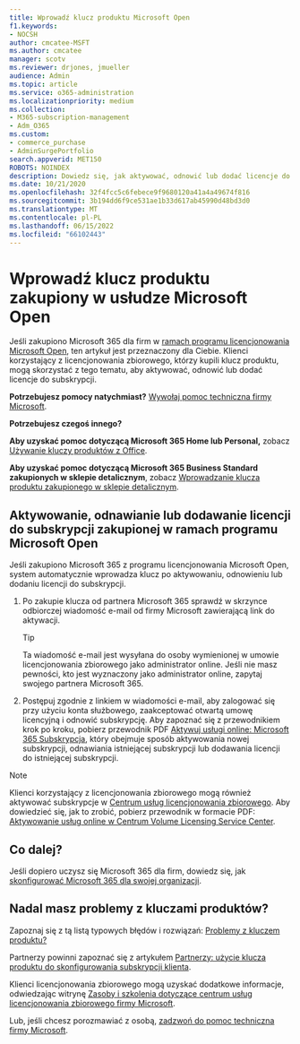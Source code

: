```yaml
---
title: Wprowadź klucz produktu Microsoft Open
f1.keywords:
- NOCSH
author: cmcatee-MSFT
ms.author: cmcatee
manager: scotv
ms.reviewer: drjones, jmueller
audience: Admin
ms.topic: article
ms.service: o365-administration
ms.localizationpriority: medium
ms.collection:
- M365-subscription-management
- Adm_O365
ms.custom:
- commerce_purchase
- AdminSurgePortfolio
search.appverid: MET150
ROBOTS: NOINDEX
description: Dowiedz się, jak aktywować, odnowić lub dodać licencje do subskrypcji Microsoft 365 dla firm.
ms.date: 10/21/2020
ms.openlocfilehash: 32f4fcc5c6febece9f9680120a41a4a49674f816
ms.sourcegitcommit: 3b194dd6f9ce531ae1b33d617ab45990d48bd3d0
ms.translationtype: MT
ms.contentlocale: pl-PL
ms.lasthandoff: 06/15/2022
ms.locfileid: "66102443"
---
```

# <a name="enter-your-product-key-purchased-from-microsoft-open"></a>Wprowadź klucz produktu zakupiony w usłudze Microsoft Open

Jeśli zakupiono Microsoft 365 dla firm w [ramach programu licencjonowania Microsoft Open](https://go.microsoft.com/fwlink/p/?LinkID=613298), ten artykuł jest przeznaczony dla Ciebie. Klienci korzystający z licencjonowania zbiorowego, którzy kupili klucz produktu, mogą skorzystać z tego tematu, aby aktywować, odnowić lub dodać licencje do subskrypcji.
  
 **Potrzebujesz pomocy natychmiast?** [Wywołaj pomoc techniczna firmy Microsoft](../admin/get-help-support.md).
  
 **Potrzebujesz czegoś innego?**

 **Aby uzyskać pomoc dotyczącą Microsoft 365 Home lub Personal,** zobacz [Używanie kluczy produktów z Office](https://support.microsoft.com/office/12a5763a-d45c-4685-8c95-a44500213759).
  
 **Aby uzyskać pomoc dotyczącą Microsoft 365 Business Standard zakupionych w sklepie detalicznym**, zobacz [Wprowadzanie klucza produktu zakupionego w sklepie detalicznym](enter-your-product-key.md).
  
## <a name="activate-renew-or-add-licenses-to-a-subscription-purchased-from-microsoft-open"></a>Aktywowanie, odnawianie lub dodawanie licencji do subskrypcji zakupionej w ramach programu Microsoft Open

Jeśli zakupiono Microsoft 365 z programu licencjonowania Microsoft Open, system automatycznie wprowadza klucz po aktywowaniu, odnowieniu lub dodaniu licencji do subskrypcji.
  
1. Po zakupie klucza od partnera Microsoft 365 sprawdź w skrzynce odbiorczej wiadomość e-mail od firmy Microsoft zawierającą link do aktywacji.

    > [!TIP]
    >  Ta wiadomość e-mail jest wysyłana do osoby wymienionej w umowie licencjonowania zbiorowego jako administrator online. Jeśli nie masz pewności, kto jest wyznaczony jako administrator online, zapytaj swojego partnera Microsoft 365. 
  
2. Postępuj zgodnie z linkiem w wiadomości e-mail, aby zalogować się przy użyciu konta służbowego, zaakceptować otwartą umowę licencyjną i odnowić subskrypcję. Aby zapoznać się z przewodnikiem krok po kroku, pobierz przewodnik PDF [Aktywuj usługi online: Microsoft 365 Subskrypcja](https://go.microsoft.com/fwlink/p/?LinkId=618100), który obejmuje sposób aktywowania nowej subskrypcji, odnawiania istniejącej subskrypcji lub dodawania licencji do istniejącej subskrypcji.

> [!NOTE]
> Klienci korzystający z licencjonowania zbiorowego mogą również aktywować subskrypcje w [Centrum usług licencjonowania zbiorowego](https://go.microsoft.com/fwlink/p/?LinkID=282016). Aby dowiedzieć się, jak to zrobić, pobierz przewodnik w formacie PDF: [Aktywowanie usług online w Centrum Volume Licensing Service Center](https://go.microsoft.com/fwlink/p/?LinkId=618096).
  
## <a name="whats-next"></a>Co dalej?

Jeśli dopiero uczysz się Microsoft 365 dla firm, dowiedz się, jak [skonfigurować Microsoft 365 dla swojej organizacji](../admin/setup/setup.md).
  
## <a name="still-having-trouble-with-product-keys"></a>Nadal masz problemy z kluczami produktów?

Zapoznaj się z tą listą typowych błędów i rozwiązań: [Problemy z kluczem produktu?](product-key-errors-and-solutions.md)
  
Partnerzy powinni zapoznać się z artykułem [Partnerzy: użycie klucza produktu do skonfigurowania subskrypcji klienta](https://support.microsoft.com/office/cf22c50f-95c9-4fa2-b959-c264de256d40).
  
Klienci licencjonowania zbiorowego mogą uzyskać dodatkowe informacje, odwiedzając witrynę [Zasoby i szkolenia dotyczące centrum usług licencjonowania zbiorowego firmy Microsoft](https://go.microsoft.com/fwlink/p/?LinkId=618103).
  
Lub, jeśli chcesz porozmawiać z osobą, [zadzwoń do pomoc techniczna firmy Microsoft](../admin/get-help-support.md).
